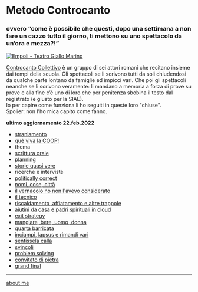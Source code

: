 # Metodo Controcanto  
### ovvero “come è possibile che questi, dopo una settimana a non fare un cazzo tutto il giorno, ti mettono su uno spettacolo da un’ora e mezza?!”

[![]( https://live.staticflickr.com/65535/51783179006_b48dbd8895_c.jpg "Empoli - Teatro Giallo Marino")](https://flic.kr/s/aHBqjzwAJ2) 

[Controcanto Collettivo](https://www.controcantocollettivo.it) è un gruppo di sei attori romani che recitano insieme dai tempi della scuola. Gli spettacoli se li scrivono tutti da soli chiudendosi da qualche parte lontano da famiglie ed impicci vari. Che poi gli spettacoli neanche se li scrivono veramente: li mandano a memoria a forza di prove su prove e alla fine c’è uno di loro che per penitenza sbobina il testo dal registrato (e giusto per la SIAE).  
Io per capire come funziona li ho seguiti in queste loro "chiuse".  
Spolier: non l'ho mica capito come fanno. 

**ultimo aggiornamento 22.feb.2022**  

- [straniamento](https://cacioman.github.io/controcanto010.html)    
- [què viva la COOP!](https://cacioman.github.io/controcanto018.html)    
- thema 
- [scrittura orale](https://cacioman.github.io/controcanto002.html)    
- [planning](https://cacioman.github.io/controcanto012.html)    
- [storie quasi vere](https://cacioman.github.io/controcanto001.html)  
- ricerche e interviste  
- [politically correct](https://cacioman.github.io/controcanto003.html)  
- [nomi, cose, città](https://cacioman.github.io/controcanto021.html)   
- [il vernacolo no non l'avevo considerato](https://cacioman.github.io/controcanto019.html)  
- [il tecnico](https://cacioman.github.io/controcanto017.html)  
- [riscaldamento, affiatamento e altre trappole](https://cacioman.github.io/controcanto014.html)  
- [aiutini da casa e padri spirituali in cloud](https://cacioman.github.io/controcanto015.html)  
- [exit strategy](https://cacioman.github.io/controcanto007.html)  
- [mangiare, bere, uomo, donna](https://cacioman.github.io/controcanto008.html)  
- [quarta barricata](https://cacioman.github.io/controcanto011.html)  
- [inciampi, lapsus e rimandi vari](https://cacioman.github.io/controcanto005.html)  
- [sentissela calla](https://cacioman.github.io/controcanto004.html)  
- [svincoli](https://cacioman.github.io/controcanto013.html)  
- [problem solving](https://cacioman.github.io/controcanto006.html)  
- [convitato di pietra](https://cacioman.github.io/controcanto009.html)  
- [grand final](https://cacioman.github.io/controcanto016.html)  

---  
[about me](https://about.me/cacioman)

